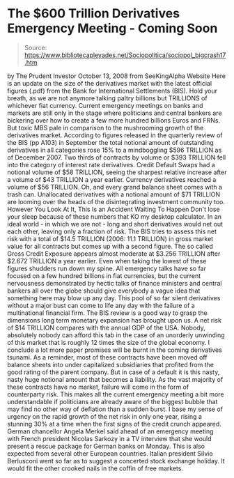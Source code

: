 # The $600 Trillion Derivatives Emergency Meeting - Coming Soon

> Source: https://www.bibliotecapleyades.net/Sociopolitica/sociopol_bigcrash17.htm

by The Prudent Investor
October 13, 2008
from
SeeKingAlpha Website
Here is an update on the size of the derivatives
market with
the latest official figures (.pdf)
from the
Bank for International Settlements (BIS).
Hold your breath, as we are not anymore talking paltry billions but
TRILLIONS of whichever
fiat currency.
Current emergency meetings on banks and markets are still only in the stage
where politicians and central bankers are bickering over how to create a few
more hundred billions Euros and FRNs. But toxic MBS pale in comparison to
the mushrooming growth of the derivatives market.
According to figures released in the quarterly
review of the BIS (pp A103) in September the total notional amount of
outstanding derivatives in all categories rose 15% to a mindboggling $596
TRILLION as of December 2007.
Two thirds of contracts by volume or $393 TRILLION fell into the category of
interest rate derivatives. Credit Default Swaps had a notional volume
of $58 TRILLION, seeing the sharpest relative increase after a volume of $43
TRILLION a year earlier.
Currency derivatives reached a volume of $56 TRILLION.
Oh, and every grand balance sheet comes with a trash can. Unallocated
derivatives with a notional amount of $71 TRILLION are looming over the
heads of the disintegrating investment community too.
However You Look At
It, This Is an Accident Waiting To Happen
Don't lose your sleep because of these numbers that KO my desktop
calculator. In an ideal world - in which we are not - long and short
derivatives would net out each other, leaving only a fraction of risk. The
BIS tries to assess this net risk with a total of $14.5 TRILLION (2006: 11.1
TRILLION) in gross market value for all contracts but comes up with a second
figure.
The so called Gross Credit Exposure appears almost moderate at $3.256
TRILLION after $2.672 TRILLION a year earlier.
Even when taking the lowest of these figures shudders run down my spine. All
emergency talks have so far focused on a few hundred billions in fiat
currencies, but the current nervousness demonstrated by hectic talks of
finance ministers and central bankers all over the globe should give
everybody a vague idea that something here may blow up any day.
This pool of so far silent derivatives
without a major bust can come to life any day with the failure of a
multinational financial firm.
The BIS review is a good way to grasp the dimensions long term monetary
expansion has brought upon us. A net risk of $14 TRILLION compares with the
annual GDP of the USA. Nobody, absolutely nobody can afford this tab in the
case of an unorderly unwinding of this market that is roughly 12 times the
size of the global economy. I conclude a lot more paper promises will be
burnt in the coming derivatives tsunami.
As a reminder, most of these contracts have been
moved off balance sheets into under capitalized subsidiaries that profited
from the good rating of the parent company. But in case of a default it is
this nasty, nasty huge notional amount that becomes a liability.
As the vast majority of these contracts have no market, failure will come in
the form of counterparty risk. This makes all the current emergency meeting
a bit more understandable if politicians are already aware of the biggest
bubble that may find no other way of deflation than a sudden burst. I base
my sense of urgency on the rapid growth of the net risk in only one year,
rising a stunning 30% at a time when the first signs of the credit crunch
appeared.
German chancellor Angela Merkel said ahead of an emergency meeting
with French president Nicolas Sarkozy in a TV interview that she
would present a rescue package for German banks on Monday. This is
also expected from several other European countries.
Italian president Silvio Berlusconi went
so far as to suggest a
concerted stock exchange holiday.
It would fit the other crooked nails in the
coffin of free markets.
